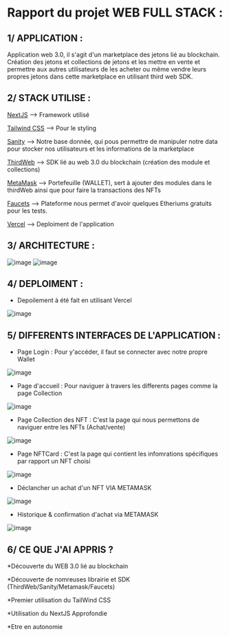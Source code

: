 # Rapport du projet WEB FULL STACK :

## 1/ APPLICATION :

Application web 3.0, il s'agit d'un marketplace des jetons lié au blockchain. 
Création des jetons et collections de jetons et les mettre en vente et permettre aux autres utilisateurs de les acheter ou même vendre leurs propres jetons dans cette marketplace en utilisant third web SDK. 

## 2/ STACK UTILISE :
[NextJS](https://nextjs.org/) --> Framework utilisé

[Tailwind CSS](https://tailwindcss.com/) --> Pour le styling

[Sanity](https://www.sanity.io/) --> Notre base donnée, qui pous permettre de manipuler notre data pour stocker nos utilisateurs et les informations de la marketplace

[ThirdWeb](https://v1.thirdweb.com/) --> SDK lié au web 3.0 du blockchain (création des module et collections)

[MetaMask](https://metamask.io/) --> Portefeuille (WALLET), sert à ajouter des modules dans le thirdWeb ainsi que pour faire la transactions des NFTs

[Faucets](https://faucets.chain.link/) --> Plateforme nous permet d'avoir quelques Etheriums gratuits pour les tests.

[Vercel](https://vercel.com/) --> Deploiment de l'application

## 3/ ARCHITECTURE :
![image](https://user-images.githubusercontent.com/61312131/162222021-bc463522-e66d-4fb5-a60a-c90812d33715.png)
![image](https://user-images.githubusercontent.com/61312131/162222332-53343767-575e-41dd-a890-551c77e8e9c0.png)

## 4/ DEPLOIMENT : 

* Depoilement à été fait en utilisant Vercel 

![image](https://user-images.githubusercontent.com/61312131/162229332-a9a449a0-9006-4584-a1b6-8401e95bf1ac.png)

## 5/ DIFFERENTS INTERFACES DE L'APPLICATION :

* Page Login : Pour y'accéder, il faut se connecter avec notre propre Wallet

![image](https://user-images.githubusercontent.com/61312131/162230240-54ec657c-5fae-4c4f-a8ab-ff3182ea9c31.png)

* Page d'accueil : Pour naviguer à travers les differents pages comme la page Collection 

 ![image](https://user-images.githubusercontent.com/61312131/162232816-fd89bd0b-7841-4772-a667-a8ecb1845c6e.png)
 
 * Page Collection des NFT : C'est la page qui nous permettons de naviguer entre les NFTs (Achat/vente)

 ![image](https://user-images.githubusercontent.com/61312131/162233167-f36482b3-6c99-4618-b26f-edf0feee261a.png)

 * Page NFTCard : C'est la page qui contient les infomrations spécifiques par rapport un NFT choisi

![image](https://user-images.githubusercontent.com/61312131/162233864-8b21fea4-5404-446e-a3d9-6ae6132a9aa4.png)

 * Déclancher un achat d'un NFT VIA METAMASK 

![image](https://user-images.githubusercontent.com/61312131/162237931-4ce7493b-f98d-46cd-81ee-c47ddb084ac8.png)

* Historique & confirmation d'achat via METAMASK

![image](https://user-images.githubusercontent.com/61312131/162238714-772e7e51-2746-4eb2-a6eb-3a2ffda9e50e.png)


## 6/ CE QUE J'AI APPRIS ?

*Découverte du WEB 3.0 lié au blockchain

*Découverte de nomreuses librairie et SDK (ThirdWeb/Sanity/Metamask/Faucets)

*Premier utilisation du TailWind CSS

*Utilisation du NextJS Approfondie

*Etre en autonomie

